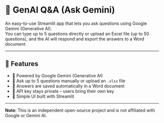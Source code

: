 # 🤖 GenAI Q&A (Ask Gemini)

An easy-to-use Streamlit app that lets you ask questions using Google Gemini (Generative AI).  
You can type up to 5 questions directly or upload an Excel file (up to 50 questions), and the AI will respond and export the answers to a Word document.

---

## 🚀 Features

- 🧠 Powered by Google Gemini (Generative AI)
- 📝 Ask up to 5 questions manually or upload an `.xlsx` file
- 📄 Answers are saved automatically in a Word document
- 🔐 API key stays private – users bring their own key
- 📎 Simple UI built with Streamlit

---


**Note:** This is an independent open-source project and is not affiliated with Google or Gemini AI.
